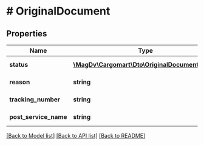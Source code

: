 # # OriginalDocument

## Properties

Name | Type | Description | Notes
------------ | ------------- | ------------- | -------------
**status** | [**\MagDv\Cargomart\Dto\OriginalDocumentStatus**](OriginalDocumentStatus.md) | Статус документов |
**reason** | **string** | Причина отклонения | [optional]
**tracking_number** | **string** | Трек номер отправления |
**post_service_name** | **string** | Почтовая служба |

[[Back to Model list]](../../README.md#models) [[Back to API list]](../../README.md#endpoints) [[Back to README]](../../README.md)
